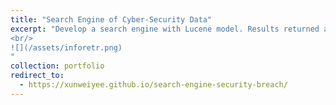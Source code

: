 ```yaml
---
title: "Search Engine of Cyber-Security Data"
excerpt: "Develop a search engine with Lucene model. Results returned are ranked using tf-idf score. Users provide relevance feedback to improve the effectiveness of the information retrieved.
<br/>
![](/assets/inforetr.png)
"
collection: portfolio
redirect_to:
  - https://xunweiyee.github.io/search-engine-security-breach/
---
```

